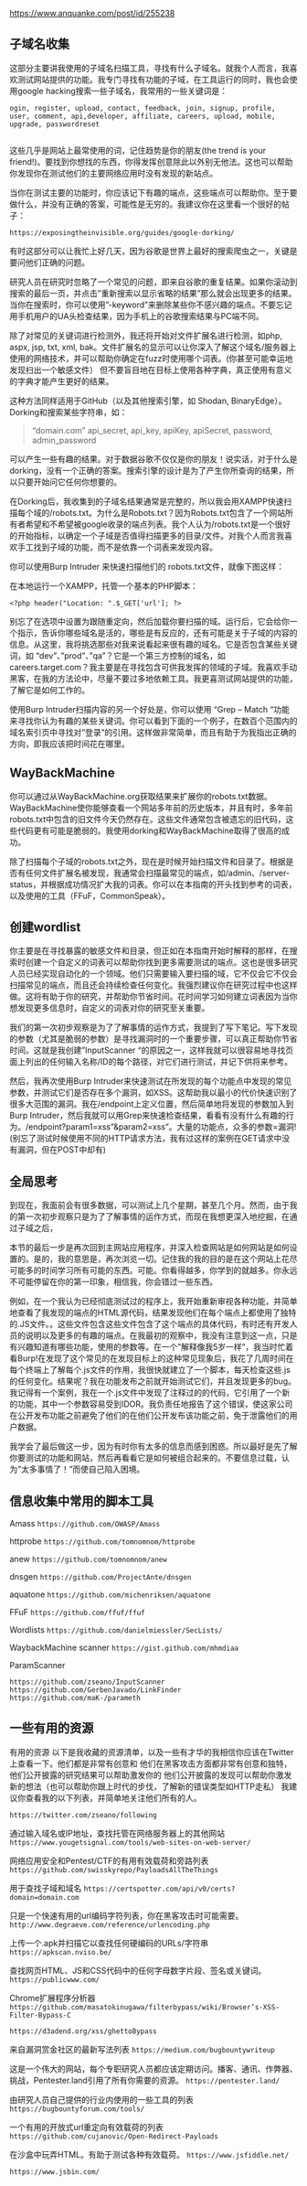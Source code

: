 https://www.anquanke.com/post/id/255238

## 子域名收集
这部分主要讲我使用的子域名扫描工具，寻找有什么子域名。就我个人而言，我喜欢测试网站提供的功能。我专门寻找有功能的子域，在工具运行的同时，我也会使用google hacking搜索一些子域名，我常用的一些关键词是：

```
ogin, register, upload, contact, feedback, join, signup, profile, user, comment, api,developer, affiliate, careers, upload, mobile, upgrade, passwordreset


```

这些几乎是网站上最常使用的词，记住趋势是你的朋友(the
trend is your friend!)。要找到你想找的东西，你得发挥创意除此以外别无他法。这也可以帮助你发现你在测试他们的主要网络应用时没有发现的新站点。

当你在测试主要的功能时，你应该记下有趣的端点，这些端点可以帮助你。至于要做什么，并没有正确的答案，可能性是无穷的。我建议你在这里看一个很好的帖子：

`https://exposingtheinvisible.org/guides/google-dorking/`

有时这部分可以让我忙上好几天，因为谷歌是世界上最好的搜索爬虫之一，关键是要问他们正确的问题。

研究人员在研究时忽略了一个常见的问题，即来自谷歌的重复结果。如果你滚动到搜索的最后一页，并点击”重新搜索以显示省略的结果”那么就会出现更多的结果。当你在搜索时，你可以使用”-keyword”来删除某些你不感兴趣的端点。不要忘记用手机用户的UA头检查结果，因为手机上的谷歌搜索结果与PC端不同。

除了对常见的关键词进行检测外，我还将开始对文件扩展名进行检测，如php, aspx, jsp, txt, xml, bak。文件扩展名的显示可以让你深入了解这个域名/服务器上使用的网络技术，并可以帮助你确定在fuzz时使用哪个词表。(你甚至可能幸运地发现扫出一个敏感文件） 但不要盲目地在目标上使用各种字典，真正使用有意义的字典才能产生更好的结果。

这种方法同样适用于GitHub（以及其他搜索引擎，如 Shodan, BinaryEdge）。Dorking和搜索某些字符串，如：

>“domain.com” api_secret, api_key, apiKey, apiSecret, password, admin_password

可以产生一些有趣的结果。对于数据谷歌不仅仅是你的朋友！说实话，对于什么是dorking，没有一个正确的答案。搜索引擎的设计是为了产生你所查询的结果，所以只要开始问它任何你想要的。

在Dorking后，我收集到的子域名结果通常是完整的，所以我会用XAMPP快速扫描每个域的/robots.txt。为什么是Robots.txt？因为Robots.txt包含了一个网站所有者希望和不希望被google收录的端点列表。我个人认为/robots.txt是一个很好的开始指标，以确定一个子域是否值得扫描更多的目录/文件。对我个人而言我喜欢手工找到子域的功能，而不是依靠一个词表来发现内容。

你可以使用Burp Intruder 来快速扫描他们的 robots.txt文件，就像下图这样：

在本地运行一个XAMPP，托管一个基本的PHP脚本：


`<?php header("Location: ".$_GET['url']; ?>`

别忘了在选项中设置为跟随重定向，然后加载你要扫描的域。运行后，它会给你一个指示，告诉你哪些域名是活的，哪些是有反应的，还有可能是关于子域的内容的信息。从这里，我将挑选那些对我来说看起来很有趣的域名。它是否包含某些关键词，如 “dev”、”prod”、”qa”？它是一个第三方控制的域名，如careers.target.com？我主要是在寻找包含可供我发挥的领域的子域。我喜欢手动黑客，在我的方法论中，尽量不要过多地依赖工具。我更喜测试网站提供的功能，了解它是如何工作的。

使用Burp Intruder扫描内容的另一个好处是，你可以使用 “Grep – Match “功能来寻找你认为有趣的某些关键词。你可以看到下面的一个例子，在数百个范围内的域名索引页中寻找对”登录”的引用。这样做非常简单，而且有助于为我指出正确的方向，即我应该把时间花在哪里。

## WayBackMachine
你可以通过从WayBackMachine.org获取结果来扩展你的robots.txt数据。WayBackMachine使你能够查看一个网站多年前的历史版本，并且有时，多年前robots.txt中包含的旧文件今天仍然存在。这些文件通常包含被遗忘的旧代码，这些代码更有可能是脆弱的。我使用dorking和WayBackMachine取得了很高的成功。

除了扫描每个子域的robots.txt之外，现在是时候开始扫描文件和目录了。根据是否有任何文件扩展名被发现，我通常会扫描最常见的端点，如/admin、/server-status，并根据成功情况扩大我的词表。你可以在本指南的开头找到参考的词表，以及使用的工具（FFuF，CommonSpeak）。

## 创建wordlist
你主要是在寻找暴露的敏感文件和目录，但正如在本指南开始时解释的那样，在搜索时创建一个自定义的词表可以帮助你找到更多需要测试的端点。这也是很多研究人员已经实现自动化的一个领域。他们只需要输入要扫描的域，它不仅会它不仅会扫描常见的端点，而且还会持续检查任何变化。我强烈建议你在研究过程中也这样做。这将有助于你的研究，并帮助你节省时间。花时间学习如何建立词表因为当你想发现更多信息时，自定义的词表对你的研究至关重要。

我们的第一次初步观察是为了了解事情的运作方式，我提到了写下笔记。写下发现的参数（尤其是脆弱的参数）是寻找漏洞时的一个重要步骤，可以真正帮助你节省时间。这就是我创建”InputScanner “的原因之一，这样我就可以很容易地寻找页面上列出的任何输入名称/ID的每个路径，对它们进行测试，并记下供将来参考。

然后，我再次使用Burp Intruder来快速测试在所发现的每个功能点中发现的常见参数，并测试它们是否存在多个漏洞，如XSS。这帮助我以最小的代价快速识别了很多大范围的漏洞。我在/endpoint上定义位置，然后简单地将发现的参数加入到Burp Intruder，然后我就可以用Grep来快速检查结果，看看有没有什么有趣的行为。/endpoint?param1=xss”&param2=xss”。大量的功能点，众多的参数=漏洞!(别忘了测试时候使用不同的HTTP请求方法，我有过这样的案例在GET请求中没有漏洞，但在POST中却有)

## 全局思考
到现在，我面前会有很多数据，可以测试上几个星期，甚至几个月。然而，由于我的第一次初步观察只是为了了解事情的运作方式，而现在我想更深入地挖掘，在通过子域之后，

本节的最后一步是再次回到主网站应用程序，并深入检查网站是如何网站是如何设置的。是的，我的意思是，再次浏览一切。记住我的我的目的是在这个网站上花尽可能多的时间学习所有可能的东西。可能。你看得越多，你学到的就越多。你永远不可能停留在你的第一印象，相信我，你会错过一些东西。

例如，在一个我认为已经彻底测试过的程序上，我开始重新审视各种功能，并简单地查看了我发现的端点的HTML源代码，结果发现他们在每个端点上都使用了独特的.JS文件。。这些文件包含这些文件包含了这个端点的具体代码，有时还有开发人员的说明以及更多的有趣的端点。在我最初的观察中，我没有注意到这一点，只是有兴趣知道有哪些功能，使用的参数等。在一个”解释像我5岁一样”，我当时忙着看Burp!在发现了这个常见的在发现目标上的这种常见现象后，我花了几周时间在每个终端上了解每个.js文件的作用，我很快就建立了一个脚本，每天检查这些.js的任何变化。结果呢？我在功能发布之前就开始测试它们，并且发现更多的bug。我记得有一个案例，我在一个.js文件中发现了注释过的的代码，它引用了一个新的功能，其中一个参数容易受到IDOR。我负责任地报告了这个错误，使这家公司在公开发布功能之前避免了他们的在他们公开发布该功能之前，免于泄露他们的用户数据。

我学会了最后做这一步，因为有时你有太多的信息而感到困惑。所以最好是先了解你要测试的功能和网站，然后再看看它是如何被组合起来的。不要信息过载，认为”太多事情了！”而使自己陷入困境。

## 信息收集中常用的脚本工具
Amass
`https://github.com/OWASP/Amass`

httprobe
`https://github.com/tomnomnom/httprobe`

anew
`https://github.com/tomnomnom/anew`

dnsgen
`https://github.com/ProjectAnte/dnsgen`

aquatone
`https://github.com/michenriksen/aquatone`

FFuF
`https://github.com/ffuf/ffuf`

Wordlists
`https://github.com/danielmiessler/SecLists/`

WaybackMachine scanner
`https://gist.github.com/mhmdiaa`

ParamScanner
```
https://github.com/zseano/InputScanner
https://github.com/GerbenJavado/LinkFinder
https://github.com/maK-/parameth
```

## 一些有用的资源

有用的资源
以下是我收藏的资源清单，以及一些有才华的我相信你应该在Twitter上查看一下。他们都是非常有创意和 他们在黑客攻击方面都非常有创意和独特，他们公开披露的研究结果可以帮助激发你的 他们公开披露的发现可以帮助你激发新的想法（也可以帮助你跟上时代的步伐，了解新的错误类型如HTTP走私） 我建议你查看我的以下列表，并简单地关注他们所有的人。

`https://twitter.com/zseano/following`

通过输入域名或IP地址，查找托管在网络服务器上的其他网站
`https://www.yougetsignal.com/tools/web-sites-on-web-server/`

网络应用安全和Pentest/CTF的有用有效载荷和旁路列表
`https://github.com/swisskyrepo/PayloadsAllTheThings`

用于查找子域和域名
`https://certspotter.com/api/v0/certs?domain=domain.com`

只是一个快速有用的url编码字符列表，你在黑客攻击时可能需要。
`http://www.degraeve.com/reference/urlencoding.php`

上传一个.apk并扫描它以查找任何硬编码的URLs/字符串
`https://apkscan.nviso.be/`

查找网页HTML、JS和CSS代码中的任何字母数字片段、签名或关键词。
`https://publicwww.com/`

Chrome扩展程序分析器
`https://github.com/masatokinugawa/filterbypass/wiki/Browser’s-XSS-Filter-Bypass-C`

`https://d3adend.org/xss/ghettoBypass`

来自漏洞赏金社区的最新写法列表
`https://medium.com/bugbountywriteup`

这是一个伟大的网站，每个专职研究人员都应该定期访问。播客、通讯、作弊器、挑战，Pentester.land引用了所有你需要的资源。
`https://pentester.land/`

由研究人员自己提供的行业内使用的一些工具的列表
`https://bugbountyforum.com/tools/`

一个有用的开放式url重定向有效载荷的列表
`https://github.com/cujanovic/Open-Redirect-Payloads`

在沙盒中玩弄HTML。有助于测试各种有效载荷。
`https://www.jsfiddle.net/`

`https://www.jsbin.com/`